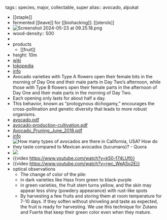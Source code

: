 tags:: species, major, collectable, super
alias:: avocado, alpukat

- [[staple]]
- fermented [[leave]] for [[biohacking]]: [[sterols]]
- ![Screenshot 2024-05-23 at 09.25.18.png](https://peach-geographical-bat-397.mypinata.cloud/ipfs/QmPBzCPrsA6BnSSKcXxHRHxXPWgRUicFuJzEy89APzSkM7)
- wood-density:: 500
-
- products
	- [[fruit]]
- height: 10m
- [wiki](https://en.wikipedia.org/wiki/Avocado)
- [tokopedia](https://www.tokopedia.com/wijaya-agro/bibit-alpukat-non-biji-persea-americana?extParam=ivf%3Dfalse%26src%3Dsearch)
- [info](http://www.plantsofasia.com/index/persea/0-335)
- Avocado varieties with Type A flowers open their female bits in the morning of Day One and their male parts in Day Two’s afternoon, while those with Type B flowers open their female parts in the afternoon of Day One and their male parts in the morning of Day Two.
- Each opening only lasts for about half a day.
- This behavior, known as “protogynous dichogamy,” encourages the cross-pollination and genetic diversity that leads to more robust organisms.
- [avocado.pdf](https://peach-geographical-bat-397.mypinata.cloud/ipfs/QmZx4LQuNeCRBKM6QPBu9BkdD5v5bYUEUB1wPbX3149ukH)
- [avocado-production-cultivation.pdf](https://peach-geographical-bat-397.mypinata.cloud/ipfs/QmXkJ1NY7c6SZYBLjz9ynMteFtjfZf7vVDC4vjhEZLfwSv)
- [Avocado_Pruning_June_2018.pdf](https://peach-geographical-bat-397.mypinata.cloud/ipfs/Qmbzow9ZQn64MFNjMj3SCtwSDEkqaynjqwGK5ufiW4DEeJ)
- [info](https://wikifarmer.com/all-avocado-varieties-explained-characteristics-and-advantages/)
- ![How many types of avocados are there in California, USA? How do they taste  compared to Mexican avocados (tucumans)? - Quora](https://peach-geographical-bat-397.mypinata.cloud/ipfs/QmWNWJWq1GrdgeHdgWF2JJjH1A2x1P5LPGGovooEManLeM)
- ![](https://peach-geographical-bat-397.mypinata.cloud/ipfs/QmNfvEyBAzteDte8VnY2sCEjYo5th1ZzRbpSYYz3FtxyHy)
- {{video https://www.youtube.com/watch?v=k50-f74LUfI}}
- {{video https://www.youtube.com/watch?v=rwc_WeASo2E}}
- optical observations
	- The change of color of the pile:
	- in dark varieties like Hass from green to black-purple
	- in green varieties, the fruit stem turns yellow, and the skin may appear less shiny (powdery appearance) with rust-like spots
	- By harvesting a few fruits and storing them at room temperature for 7-10 days. If they soften without shriveling and taste as expected, the fruit is ready for harvesting. We use this technique for Zutano and Fuerte that keep their green color even when they mature.